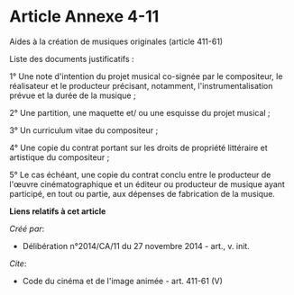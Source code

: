 # Article Annexe 4-11

Aides à la création de musiques originales (article 411-61) 

Liste des documents justificatifs : 

1° Une note d'intention du projet musical co-signée par le compositeur, le réalisateur et le producteur précisant, notamment,
l'instrumentalisation prévue et la durée de la musique ; 

2° Une partition, une maquette et/ ou une esquisse du projet musical ; 

3° Un curriculum vitae du compositeur ; 

4° Une copie du contrat portant sur les droits de propriété littéraire et artistique du compositeur ; 

5° Le cas échéant, une copie du contrat conclu entre le producteur de l'œuvre cinématographique et un éditeur ou producteur
de musique ayant participé, en tout ou partie, aux dépenses de fabrication de la musique.

**Liens relatifs à cet article**

_Créé par_:

  - Délibération n°2014/CA/11 du 27 novembre 2014 - art., v. init.

_Cite_:

  - Code du cinéma et de l'image animée - art. 411-61 (V)
